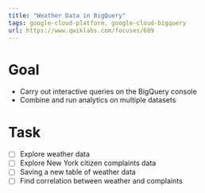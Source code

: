 ```yaml
---
title: "Weather Data in BigQuery"
tags: google-cloud-platform, google-cloud-bigquery
url: https://www.qwiklabs.com/focuses/609
---
```


# Goal
- Carry out interactive queries on the BigQuery console
- Combine and run analytics on multiple datasets

# Task
- [ ] Explore weather data
- [ ] Explore New York citizen complaints data
- [ ] Saving a new table of weather data
- [ ] Find correlation between weather and complaints
